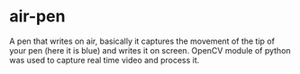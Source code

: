 # air-pen
A pen that writes on air, basically it captures the movement of the tip of your pen (here it is blue) and writes it on screen.
OpenCV module of python was used to capture real time video and process it.
